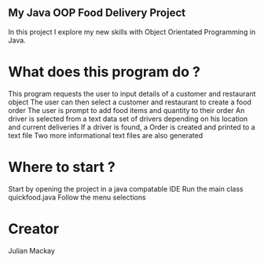 ## My Java OOP Food Delivery Project
In this project I explore my new skills with Object Orientated Programming in Java. 
# What does this program do ?
This program requests the user to input details of a customer and restaurant object
The user can then select a customer and restaurant to create a food order
The user is prompt to add food items and quantity to their order
An driver is selected from a text data set of drivers depending on his location and current deliveries
If a driver is found, a Order is created and printed to a text file
Two more informational text files are also generated
# Where to start ?
Start by opening the project in a java compatable IDE 
Run the main class quickfood.java
Follow the menu selections
# Creator
Julian Mackay

